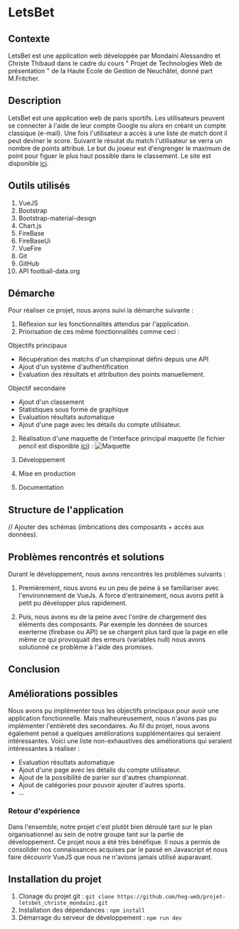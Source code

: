 # LetsBet
## Contexte 
LetsBet est une application web développée par Mondaini Alessandro et Christe Thibaud 
dans le cadre du cours " Projet de Technologies Web de présentation " de la Haute Ecole de Gestion de Neuchâtel, donné part M.Fritcher.

## Description
LetsBet est une application web de paris sportifs. Les utilisateurs peuvent se connecter à l'aide de leur compte Google ou alors en créant un compte classique (e-mail). Une fois l'utilisateur a accès à une liste de match dont il peut deviner le score. Suivant le résutat du match l'utilisateur se verra un nombre de points attribué. Le but du joueur est d'engrenger le maximum de point pour figuer le plus haut possible dans le classement. Le site est disponible [ici](https://heg-web.github.io/projet-letsbet_christe_mondaini/#/login). 

## Outils utilisés
1. VueJS
2. Bootstrap
3. Bootstrap-material-design
4. Chart.js
5. FireBase
6. FireBaseUi
7. VueFire
8. Git
9. GitHub
10. API football-data.org

## Démarche
Pour réaliser ce projet, nous avons suivi la démarche suivante :
1. Réflexion sur les fonctionnalités attendus par l'application. 
2. Priorisation de ces même fonctionnalités comme ceci : 

Objectifs principaux
- Récupération des matchs d'un championat défini depuis une API 
- Ajout d'un système d'authentification 
- Evaluation des résultats et attribution des points manuellement. 

Objectif secondaire 
- Ajout d'un classement
- Statistiques sous forme de graphique
- Evaluation résultats automatique 
- Ajout d'une page avec les détails du compte utilisateur.

2. Réalisation d'une maquette de l'interface principal maquette (le fichier pencil est disponible [ici](https://github.com/heg-web/projet-letsbet_christe_mondaini/tree/master/doc/)) : 
![Maquette](https://raw.githubusercontent.com/heg-web/projet-letsbet_christe_mondaini/master/doc/Home-maquette.PNG)

3. Développement
4. Mise en production
5. Documentation

## Structure de l'application
// Ajouter des schémas (imbrications des composants + accès aux données). 

## Problèmes rencontrés et solutions
Durant le développement, nous avons rencontrés les problèmes suivants : 

1. Premièrement, nous avons eu un peu de peine à se familiariser avec l'environnement de VueJs. A force d'entrainement, nous avons petit à petit pu développer plus rapidement.

2. Puis, nous avons eu de la peine avec l'ordre de chargement des éléments des composants. Par exemple les données de sources exerterne (firebase ou API) se se chargent plus tard que la page en elle même ce qui provoquait des erreurs (variables null) nous avons solutionné ce problème à l'aide des promises.   

## Conclusion
## Améliorations possibles
Nous avons pu implémenter tous les objectifs principaux pour avoir une application fonctionnelle. Mais malheureusement, nous n'avons pas pu implémenter l'entièreté des secondaires. Au fil du projet, nous avons également pensé a quelques améliorations supplémentaires qui seraient intéressantes. Voici une liste non-exhaustives des améliorations qui seraient intéressantes à réaliser : 

- Evaluation résultats automatique 
- Ajout d'une page avec les détails du compte utilisateur.
- Ajout de la possibilité de parier sur d'autres championnat. 
- Ajout de catégories pour pouvoir ajouter d'autres sports. 
- ...

### Retour d'expérience
Dans l'ensemble, notre projet c'est plutôt bien déroulé tant sur le plan organisationnel au sein de notre groupe tant sur la partie de développement. Ce projet nous a été très bénéfique. Il nous a permis de consolider nos connaissances acquises par le passé en Javascript et nous faire découvrir VueJS que nous ne n'avions jamais utilisé auparavant. 


## Installation du projet
1. Clonage du projet git : ```git clone https://github.com/heg-web/projet-letsbet_christe_mondaini.git```
2. Installation des dépendances : ```npm install```
3. Démarrage du serveur de développement : ```npm run dev```

